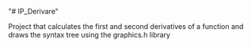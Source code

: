 "# IP_Derivare" 

Project that calculates the first and second derivatives of a function and draws the syntax tree using the graphics.h library
